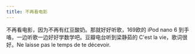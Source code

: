 ```yaml
---
title: 不再看电影
---
```


不再看电影，因为不再有红豆酸奶。那就好好听歌，169欧的 iPod nano 6 到手咯，一边听歌一边好好学数学吧。豆瓣电台听到梁静茹的 C'est la vie，歌词很好。Ne laisse pas le temps de te décevoir.